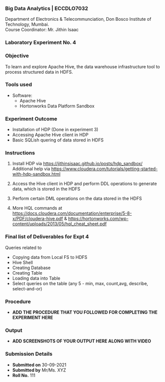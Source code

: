  ### Big Data Analytics | ECCDLO7032 
Department of Electronics & Telecommunciation, 
Don Bosco Institute of Technology, Mumbai.  
Course Coordinator: Mr. Jithin Isaac

### Laboratory Experiment No. 4
 
### Objective  
To learn and explore Apache Hive, the data warehouse infrastructure tool to process structured data in HDFS.

### Tools used  
- Software: 
  - Apache Hive
  - Hortonworks Data Platform Sandbox

### Experiment Outcome
- Installation of HDP (Done in experiment 3)
- Accessing Apache Hive client in HDP
- Basic SQLish quering of data stored in HDFS

  
### Instructions

1. Install HDP via https://jithinsisaac.github.io/posts/hdp_sandbox/  
Additional help via https://www.cloudera.com/tutorials/getting-started-with-hdp-sandbox.html

2. Access the Hive client in HDP and perform DDL operations to generate data, which is stored in the HDFS 

3. Perform certain DML operations on the data stored in the HDFS

4. More HQL commands at https://docs.cloudera.com/documentation/enterprise/5-8-x/PDF/cloudera-hive.pdf & https://hortonworks.com/wp-content/uploads/2013/05/hql_cheat_sheet.pdf

### Final list of Deliverables for Expt 4  

Queries related to
  - Copying data from Local FS to HDFS
  - Hive Shell
  - Creating Database
  - Creating Table
  - Loading data into Table 
  - Select queries on the table (any 5 - min, max, count,avg, describe, select-and-or)

### Procedure 
- **ADD THE PROCEDURE THAT YOU FOLLOWED FOR COMPLETING THE EXPERIMENT HERE**

### Output
- **ADD SCREENSHOTS OF YOUR OUTPUT HERE ALONG WITH VIDEO**  

### Submission Details
- **Submitted on** 30-09-2021
- **Submitted by** Mr/Ms. XYZ
- **Roll No.** 111
